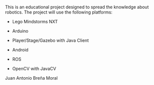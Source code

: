This is an educational project designed to spread the knowledge about robotics. The project will use the following platforms:

+ Lego Mindstorms NXT

+ Arduino

+ Player/Stage/Gazebo with Java Client

+ Android

+ ROS

+ OpenCV with JavaCV



Juan Antonio Breña Moral